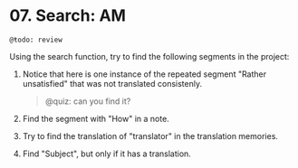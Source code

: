 # 07. Search: AM

	@ŧodo: review

Using the search function, try to find the following segments in the project:

1. Notice that here is one instance of the repeated segment "Rather unsatisfied" that was not translated consistenly.
	
	> @quiz: can you find it?

2. Find the segment with "How" in a note.
3. Try to find the translation of "translator" in the translation memories.
4. Find "Subject", but only if it has a translation.